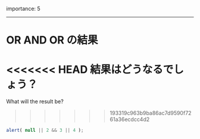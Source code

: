 importance: 5

---

# OR AND OR の結果

<<<<<<< HEAD
結果はどうなるでしょう？
=======
What will the result be?
>>>>>>> 193319c963b9ba86ac7d9590f7261a36ecdcc4d2

```js
alert( null || 2 && 3 || 4 );
```
